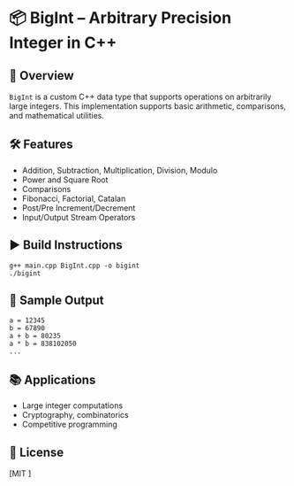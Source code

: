 # 📦 BigInt – Arbitrary Precision Integer in C++

## 🔢 Overview

`BigInt` is a custom C++ data type that supports operations on arbitrarily large integers.
This implementation supports basic arithmetic, comparisons, and mathematical utilities.

## 🛠️ Features

- Addition, Subtraction, Multiplication, Division, Modulo
- Power and Square Root
- Comparisons
- Fibonacci, Factorial, Catalan
- Post/Pre Increment/Decrement
- Input/Output Stream Operators

## ▶️ Build Instructions

```
g++ main.cpp BigInt.cpp -o bigint
./bigint
```

## 📌 Sample Output

```
a = 12345
b = 67890
a + b = 80235
a * b = 838102050
...
```

## 📚 Applications

- Large integer computations
- Cryptography, combinatorics
- Competitive programming

## 📜 License

[MIT ]
